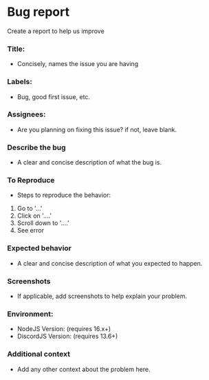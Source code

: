 # Bug report
Create a report to help us improve

### Title:
 - Concisely, names the issue you are having

### Labels:
 - Bug, good first issue, etc.

### Assignees:
 - Are you planning on fixing this issue? if not, leave blank.

### Describe the bug
 - A clear and concise description of what the bug is.

### To Reproduce
 - Steps to reproduce the behavior:
  1. Go to '...'
  2. Click on '....'
  3. Scroll down to '....'
  4. See error

### Expected behavior
 - A clear and concise description of what you expected to happen.

### Screenshots
 - If applicable, add screenshots to help explain your problem.

### Environment:
 - NodeJS Version: (requires 16.x+)
 - DiscordJS Version: (requires 13.6+) 

### Additional context
 - Add any other context about the problem here.
